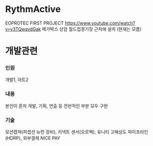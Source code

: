 # RythmActive
EOPROTEC FIRST PROJECT
https://www.youtube.com/watch?v=y3TQwavdGak
메가박스 상암 월드컵경기장 근처에 설치 (현재는 모름)

# 개발관련
### 인원
개발1, 아트2
### 내용
본인이 혼자 개발, 기획, 연출 등 전반적인 부분 모두 구현
### 기술
모션캡쳐(퍼셉션 뉴런 장비), 키넥트 센서(오르벡), 유니티 고해상도 파이프라인(HDRP), 외부결제 NICE PAY
